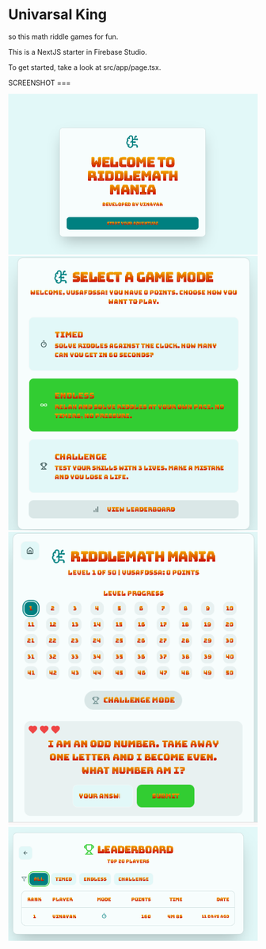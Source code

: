 # Univarsal King
so this math riddle games for fun.

This is a NextJS starter in Firebase Studio.

To get started, take a look at src/app/page.tsx.


SCREENSHOT ===


![image alt](https://github.com/VinayakAsole/mathRiddle/blob/c0e2845bb3b0d964b12ea69a06b37ac421c34096/10.png)
![image alt](https://github.com/VinayakAsole/mathRiddle/blob/424c058040d613cf38cc68e6106f48f6bcbce653/11.png)
![image alt](https://github.com/VinayakAsole/mathRiddle/blob/424c058040d613cf38cc68e6106f48f6bcbce653/12.png)
![image alt](https://github.com/VinayakAsole/mathRiddle/blob/424c058040d613cf38cc68e6106f48f6bcbce653/13.png)
